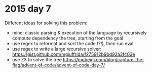 # 2015 day 7

Different ideas for solving this problem:

 - mine: classic parsing & execution of the language by recursively compute dependency the tree, starting from the goal 
 - use regex to reformat and sort the code (?!), then run eval
 - use regex to write a large recursive solver: https://gist.github.com/mgiuffrida/f275912b9bd92a3f403e
 - use Z3 to solve the tree https://mobeigi.com/blog/capture-the-flag/advent-of-code/advent-of-code-day-7/